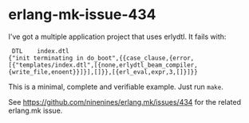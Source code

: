 # erlang-mk-issue-434

I've got a multiple application project that uses erlydtl. It fails with:

```
 DTL    index.dtl
{"init terminating in do_boot",{{case_clause,{error,[{"templates/index.dtl",[{none,erlydtl_beam_compiler,{write_file,enoent}}]}],[]}},[{erl_eval,expr,3,[]}]}}
```

This is a minimal, complete and verifiable example. Just run `make`.

See https://github.com/ninenines/erlang.mk/issues/434 for the related erlang.mk issue.
